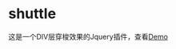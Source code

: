# shuttle
这是一个DIV层穿梭效果的Jquery插件，查看<a href="https://zhangjianfeng669.github.io/shuttle/example/test.html" target="blank">Demo</a>
